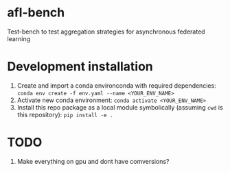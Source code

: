 # afl-bench
Test-bench to test aggregation strategies for asynchronous federated learning

# Development installation
1. Create and import a conda environconda with required dependencies: `conda env create -f env.yaml --name <YOUR_ENV_NAME>`
2. Activate new conda environment: `conda activate <YOUR_ENV_NAME>`
3. Install this repo package as a local module symbolically (assuming `cwd` is this repository): `pip install -e .`

# TODO
1. Make everything on gpu and dont have comversions?